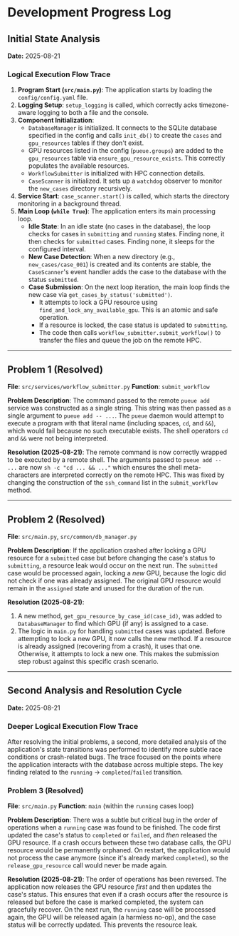 # Development Progress Log

## Initial State Analysis

**Date:** 2025-08-21

### Logical Execution Flow Trace

1.  **Program Start (`src/main.py`)**: The application starts by loading the `config/config.yaml` file.
2.  **Logging Setup**: `setup_logging` is called, which correctly acks timezone-aware logging to both a file and the console.
3.  **Component Initialization**:
    *   `DatabaseManager` is initialized. It connects to the SQLite database specified in the config and calls `init_db()` to create the `cases` and `gpu_resources` tables if they don't exist.
    *   GPU resources listed in the config (`pueue.groups`) are added to the `gpu_resources` table via `ensure_gpu_resource_exists`. This correctly populates the available resources.
    *   `WorkflowSubmitter` is initialized with HPC connection details.
    *   `CaseScanner` is initialized. It sets up a `watchdog` observer to monitor the `new_cases` directory recursively.
4.  **Service Start**: `case_scanner.start()` is called, which starts the directory monitoring in a background thread.
5.  **Main Loop (`while True`)**: The application enters its main processing loop.
    *   **Idle State**: In an idle state (no cases in the database), the loop checks for cases in `submitting` and `running` states. Finding none, it then checks for `submitted` cases. Finding none, it sleeps for the configured interval.
    *   **New Case Detection**: When a new directory (e.g., `new_cases/case_001`) is created and its contents are stable, the `CaseScanner`'s event handler adds the case to the database with the status `submitted`.
    *   **Case Submission**: On the next loop iteration, the main loop finds the new case via `get_cases_by_status('submitted')`.
        *   It attempts to lock a GPU resource using `find_and_lock_any_available_gpu`. This is an atomic and safe operation.
        *   If a resource is locked, the case status is updated to `submitting`.
        *   The code then calls `workflow_submitter.submit_workflow()` to transfer the files and queue the job on the remote HPC.

---
## Problem 1 (Resolved)

**File**: `src/services/workflow_submitter.py`
**Function**: `submit_workflow`

**Problem Description**: The command passed to the remote `pueue add` service was constructed as a single string. This string was then passed as a single argument to `pueue add -- ...`. The `pueue` daemon would attempt to execute a program with that literal name (including spaces, `cd`, and `&&`), which would fail because no such executable exists. The shell operators `cd` and `&&` were not being interpreted.

**Resolution (2025-08-21)**: The remote command is now correctly wrapped to be executed by a remote shell. The arguments passed to `pueue add -- ...` are now `sh -c "cd ... && ..."` which ensures the shell meta-characters are interpreted correctly on the remote HPC. This was fixed by changing the construction of the `ssh_command` list in the `submit_workflow` method.

---
## Problem 2 (Resolved)

**File**: `src/main.py`, `src/common/db_manager.py`

**Problem Description**: If the application crashed after locking a GPU resource for a `submitted` case but before changing the case's status to `submitting`, a resource leak would occur on the next run. The `submitted` case would be processed again, locking a *new* GPU, because the logic did not check if one was already assigned. The original GPU resource would remain in the `assigned` state and unused for the duration of the run.

**Resolution (2025-08-21)**:
1.  A new method, `get_gpu_resource_by_case_id(case_id)`, was added to `DatabaseManager` to find which GPU (if any) is assigned to a case.
2.  The logic in `main.py` for handling `submitted` cases was updated. Before attempting to lock a new GPU, it now calls the new method. If a resource is already assigned (recovering from a crash), it uses that one. Otherwise, it attempts to lock a new one. This makes the submission step robust against this specific crash scenario.

---
## Second Analysis and Resolution Cycle

**Date:** 2025-08-21

### Deeper Logical Execution Flow Trace

After resolving the initial problems, a second, more detailed analysis of the application's state transitions was performed to identify more subtle race conditions or crash-related bugs. The trace focused on the points where the application interacts with the database across multiple steps. The key finding related to the `running` -> `completed`/`failed` transition.

### Problem 3 (Resolved)

**File**: `src/main.py`
**Function**: `main` (within the `running` cases loop)

**Problem Description**: There was a subtle but critical bug in the order of operations when a `running` case was found to be finished. The code first updated the case's status to `completed` or `failed`, and *then* released the GPU resource. If a crash occurs between these two database calls, the GPU resource would be permanently orphaned. On restart, the application would not process the case anymore (since it's already marked `completed`), so the `release_gpu_resource` call would never be made again.

**Resolution (2025-08-21)**: The order of operations has been reversed. The application now releases the GPU resource *first* and then updates the case's status. This ensures that even if a crash occurs after the resource is released but before the case is marked completed, the system can gracefully recover. On the next run, the `running` case will be processed again, the GPU will be released again (a harmless no-op), and the case status will be correctly updated. This prevents the resource leak.
